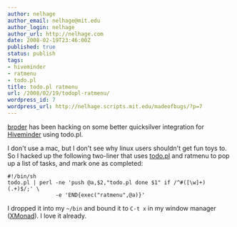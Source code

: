 ```yaml
---
author: nelhage
author_email: nelhage@mit.edu
author_login: nelhage
author_url: http://nelhage.com
date: 2008-02-19T23:46:00Z
published: true
status: publish
tags:
- hiveminder
- ratmenu
- todo.pl
title: todo.pl ratmenu
url: /2008/02/19/todopl-ratmenu/
wordpress_id: 7
wordpress_url: http://nelhage.scripts.mit.edu/madeofbugs/?p=7
---
```


[broder][broder] has been hacking on some better quicksilver
integration for [Hiveminder][hm] using todo.pl.

I don't use a mac, but I don't see why linux users shouldn't get fun
toys to. So I hacked up the following two-liner that uses
[todo.pl][todopl]</a> and ratmenu to pop up a list of tasks, and mark
one as completed:

    #!/bin/sh
    todo.pl | perl -ne 'push @a,$2,"todo.pl done $1" if /^#([\w]+) (.+)$/;' \
                   -e 'END{exec("ratmenu",@a)}'

I dropped it into my `~/bin` and bound it to `C-t x` in my window
manager ([XMonad][xmonad]). I love it already.

[broder]: http://ebroder.net
[hm]: http://hiveminder.com
[todopl]: http://hiveminder.com/tools
[xmonad]: http://xmonad.org
